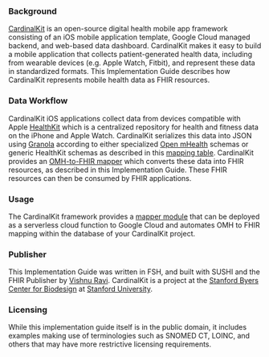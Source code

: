 ### Background

[CardinalKit](https://cardinalkit.org) is an open-source digital health mobile app framework consisting of an iOS mobile application template, Google Cloud managed backend, and web-based data dashboard. CardinalKit makes it easy to build a mobile application that collects patient-generated health data, including from wearable devices (e.g. Apple Watch, Fitbit), and represent these data in standardized formats. This Implementation Guide describes how CardinalKit represents mobile health data as FHIR resources.

### Data Workflow

CardinalKit iOS applications collect data from devices compatible with Apple [HealthKit](https://developer.apple.com/documentation/healthkit) which is a centralized repository for health and fitness data on the iPhone and Apple Watch. CardinalKit serializes this data into JSON using [Granola](https://github.com/cardinalkit/granola) according to either specialized [Open mHealth](https://www.openmhealth.org/) schemas or generic HealthKit schemas as described in this [mapping table](https://github.com/CardinalKit/Granola/blob/main/Docs/hkobject_type_coverage.md). CardinalKit provides an [OMH-to-FHIR mapper](https://github.com/CardinalKit/CardinalKit-OMH-to-FHIR) which converts these data into FHIR resources, as described in this Implementation Guide. These FHIR resources can then be consumed by FHIR applications.

### Usage

The CardinalKit framework provides a [mapper module](https://github.com/CardinalKit/CardinalKit-OMH-to-FHIR) that can be deployed as a serverless cloud function to Google Cloud and automates OMH to FHIR mapping within the database of your CardinalKit project.

### Publisher

This Implementation Guide was written in FSH, and built with SUSHI and the FHIR Publisher by [Vishnu Ravi](https://profiles.stanford.edu/vishnu-ravi). CardinalKit is a project at the [Stanford Byers Center for Biodesign](https://biodesign.stanford.edu) at [Stanford University](https://stanford.edu/).

### Licensing

While this implementation guide itself is in the public domain, it includes examples making use of terminologies such as SNOMED CT, LOINC, and others that may have more restrictive licensing requirements.